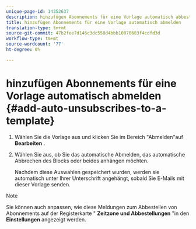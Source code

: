 ```yaml
---
unique-page-id: 14352637
description: hinzufügen Abonnements für eine Vorlage automatisch abbestellen - Marketing Docs - Produktdokumentation
title: hinzufügen Abonnements für eine Vorlage automatisch abmelden
translation-type: tm+mt
source-git-commit: 47b2fee7d146c3dc558d4bbb10070683f4cdfd3d
workflow-type: tm+mt
source-wordcount: '77'
ht-degree: 0%

---
```



# hinzufügen Abonnements für eine Vorlage automatisch abmelden {#add-auto-unsubscribes-to-a-template}

1. Wählen Sie die Vorlage aus und klicken Sie im Bereich &quot;Abmelden&quot;auf **Bearbeiten** .
1. Wählen Sie aus, ob Sie das automatische Abmelden, das automatische Abbrechen des Blocks oder beides anhängen möchten.

   Nachdem diese Auswahlen gespeichert wurden, werden sie automatisch unter Ihrer Unterschrift angehängt, sobald Sie E-Mails mit dieser Vorlage senden.

>[!NOTE]
>
>Sie können auch anpassen, wie diese Meldungen zum Abbestellen von Abonnements auf der Registerkarte &quot; **Zeitzone und Abbestellungen** &quot;in den **Einstellungen** angezeigt werden.

